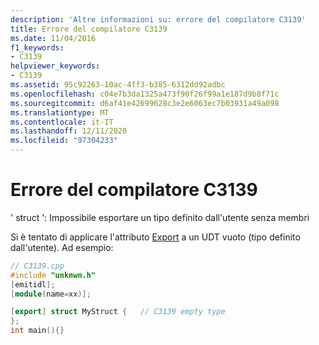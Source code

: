 ```yaml
---
description: 'Altre informazioni su: errore del compilatore C3139'
title: Errore del compilatore C3139
ms.date: 11/04/2016
f1_keywords:
- C3139
helpviewer_keywords:
- C3139
ms.assetid: 95c92263-10ac-4ff3-b385-6312dd92adbc
ms.openlocfilehash: c04e7b3da1325a473f90f26f99a1e187d9b8f71c
ms.sourcegitcommit: d6af41e42699628c3e2e6063ec7b03931a49a098
ms.translationtype: MT
ms.contentlocale: it-IT
ms.lasthandoff: 12/11/2020
ms.locfileid: "97304233"
---
```

# <a name="compiler-error-c3139"></a>Errore del compilatore C3139

' struct ': Impossibile esportare un tipo definito dall'utente senza membri

Si è tentato di applicare l'attributo [Export](../../windows/attributes/export.md) a un UDT vuoto (tipo definito dall'utente). Ad esempio:

```cpp
// C3139.cpp
#include "unknwn.h"
[emitidl];
[module(name=xx)];

[export] struct MyStruct {   // C3139 empty type
};
int main(){}
```

